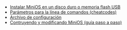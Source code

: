* [Instalar MiniOS en un disco duro o memoria flash USB](https://github.com/crim50n/minios-live/wiki/Instalar-MiniOS-en-disco-duro-o-en-memoria-flash-USB)
* [Parámetros para la línea de comandos (cheatcodes)](https://github.com/crim50n/minios-live/wiki/Command-line-parameters)
* [Archivo de configuración](https://github.com/minios-linux/minios-live/wiki/Configuration-file)
* [Contruyendo y modificando MiniOS (guía paso a paso)](https://github.com/minios-linux/minios-live/wiki/Building-and-modifying-MiniOS-(step-by-step-guide))         
